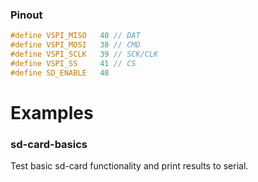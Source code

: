 ### Pinout
```cpp
#define VSPI_MISO   40 // DAT
#define VSPI_MOSI   38 // CMD
#define VSPI_SCLK   39 // SCK/CLK
#define VSPI_SS     41 // CS
#define SD_ENABLE   48
```

# Examples
### sd-card-basics
Test basic sd-card functionality and print results to serial.